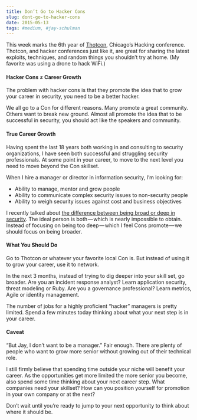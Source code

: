 ```yaml
---
title: Don’t Go to Hacker Cons
slug: dont-go-to-hacker-cons
date: 2015-05-13
tags: #medium, #jay-schulman
---
```


This week marks the 6th year of [Thotcon](http://www.thotcon.org), Chicago’s Hacking conference. Thotcon, and hacker conferences just like it, are great for sharing the latest exploits, techniques, and random things you shouldn’t try at home. (My favorite was using a drone to hack WiFi.)

#### Hacker Cons ≠ Career Growth

The problem with hacker cons is that they promote the idea that to grow your career in security, you need to be a better hacker.

We all go to a Con for different reasons. Many promote a great community. Others want to break new ground. Almost all promote the idea that to be successful in security, you should act like the speakers and community.

#### True Career Growth

Having spent the last 18 years both working in and consulting to security organizations, I have seen both successful and struggling security professionals. At some point in your career, to move to the next level you need to move beyond the Con skillset.

When I hire a manager or director in information security, I’m looking for:

- Ability to manage, mentor and grow people
- Ability to communicate complex security issues to non-security people
- Ability to weigh security issues against cost and business objectives

I recently talked about [the difference between being broad or deep in security](https://www.jayschulman.com/how-to-broaden-your-knowledge/). The ideal person is both — which is nearly impossible to obtain. Instead of focusing on being too deep — which I feel Cons promote — we should focus on being broader.

#### What You Should Do

Go to Thotcon or whatever your favorite local Con is. But instead of using it to grow your career, use it to network.

In the next 3 months, instead of trying to dig deeper into your skill set, go broader. Are you an incident response analyst? Learn application security, threat modeling or Ruby. Are you a governance professional? Learn metrics, Agile or identity management.

The number of jobs for a highly proficient “hacker” managers is pretty limited. Spend a few minutes today thinking about what your next step is in your career.

#### Caveat

“But Jay, I don’t want to be a manager.” Fair enough. There are plenty of people who want to grow more senior without growing out of their technical role.

I still firmly believe that spending time outside your niche will benefit your career. As the opportunities get more limited the more senior you become, also spend some time thinking about your next career step. What companies need your skillset? How can you position yourself for promotion in your own company or at the next?

Don’t wait until you’re ready to jump to your next opportunity to think about where it should be.
